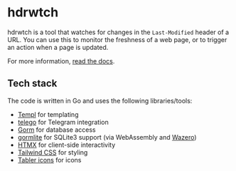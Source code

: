 # hdrwtch

hdrwtch is a tool that watches for changes in the `Last-Modified` header of a URL. You can use this to monitor the freshness of a web page, or to trigger an action when a page is updated.

For more information, [read the docs](https://hdrwtch.xeserv.us/docs/).

## Tech stack

The code is written in Go and uses the following libraries/tools:

- [Templ](https://templ.guide) for templating
- [telego](https://pkg.go.dev/github.com/mymmrac/telego) for Telegram integration
- [Gorm](https://gorm.io) for database access
- [gormlite](https://pkg.go.dev/github.com/ncruces/go-sqlite3/gormlite) for SQLite3 support (via WebAssembly and [Wazero](https://wazero.io/))
- [HTMX](https://htmx.org) for client-side interactivity
- [Tailwind CSS](https://tailwindcss.com) for styling
- [Tabler icons](https://tablericons.com) for icons
